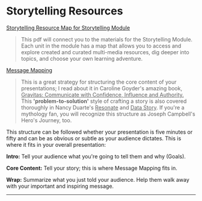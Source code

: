 # Storytelling Resources

[Storytelling Resource Map for Storytelling Module](https://ds-review-hub.github.io/storytelling_resource_map.pdf)

>This pdf will connect you to the materials for the Storytelling Module. Each unit in the module has a map that allows you to access and explore created and curated multi-media resources, dig deeper into topics, and choose your own learning adventure.

[Message Mapping](https://ds-review-hub.github.io/message_map.pdf)

>This is a great strategy for structuring the core content of your presentations; I read about it in Caroline Goyder's amazing book, <u>Gravitas: Communicate with Confidence, Influence and Authority.</u> This <b>'problem-to-solution'</b> style of crafting a story is also covered thoroughly in Nancy Duarte's <u>Resonate</u> and <u>Data Story</u>. If you're a mythology fan, you will recognize this structure as Joseph Campbell's Hero's Journey, too. 

This structure can be followed whether your presentation is five minutes or fifty and can be as obvious or subtle as your audience dictates. This is where it fits in your overall presentation:

**Intro:** Tell your audience what you're going to tell them and why (Goals).

**Core Content:** Tell your story; this is where Message Mapping fits in.

**Wrap:** Summarize what you just told your audience. Help them walk away with your important and inspiring message.

___